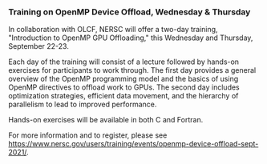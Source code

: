 ### Training on OpenMP Device Offload, Wednesday & Thursday

In collaboration with OLCF, NERSC will offer a two-day training, "Introduction 
to OpenMP GPU Offloading," this Wednesday and Thursday, September 22-23.

Each day of the training will consist of a lecture followed by hands-on
exercises for participants to work through. The first day provides a general
overview of the OpenMP programming model and the basics of using OpenMP
directives to offload work to GPUs. The second day includes optimization
strategies, efficient data movement, and the hierarchy of parallelism to
lead to improved performance.

Hands-on exercises will be available in both C and Fortran.

For more information and to register, please see 
<https://www.nersc.gov/users/training/events/openmp-device-offload-sept-2021/>.
